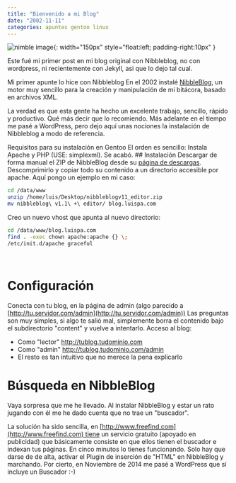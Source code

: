```yaml
---
title: "Bienvenido a mi Blog"
date: "2002-11-11"
categories: apuntes gentoo linux
---
```


![nimble image](/assets/img/nimble.jpg){: width="150px" style="float:left; padding-right:10px" } 

Este fué mi primer post en mi blog original con Nibbleblog, no con wordpress, ni recientemente con Jekyll, asi que lo dejo tal cual.

Mi primer apunte lo hice con Nibbleblog En el 2002 instalé [NibbleBlog](http://www.nibbleblog.com), un motor muy sencillo para la creación y manipulación de mi bitácora, basado en archivos XML.

La verdad es que esta gente ha hecho un excelente trabajo, sencillo, rápido y productivo. Qué más decir que lo recomiendo. Más adelante en el tiempo me pasé a WordPress, pero dejo aquí unas nociones la instalación de Nibbleblog a modo de referencia.

Requisitos para su instalación en Gentoo El orden es sencillo: Instala Apache y PHP (USE: simplexml). Se acabó. ## Instalación Descargar de forma manual el ZIP de NibbleBlog desde su [página de descargas](http://www.nibbleblog.com/download/en/). Descomprimirlo y copiar todo su contenido a un directorio accesible por apache. Aquí pongo un ejemplo en mi caso:


```bash
cd /data/www
unzip /home/luis/Desktop/nibbleblogv11_editor.zip
mv nibbleblog\ v1.1\ +\ editor/ blog.luispa.com
```

Creo un nuevo vhost que apunta al nuevo directorio:

```bash
cd /data/www/blog.luispa.com
find . -exec chown apache:apache {} \;
/etc/init.d/apache graceful
```

<br/>

# Configuración

Conecta con tu blog, en la página de admin (algo parecido a [http://tu.servidor.com/admin](http://tu.servidor.com/admin)) Las preguntas son muy simples, si algo te salió mal, simplemente borra el contenido bajo el subdirectorio "content" y vuelve a intentarlo. Acceso al blog:

* Como "lector" http://tublog.tudominio.com 
* Como "admin" http://tublog.tudominio.com/admin
* El resto es tan intuitivo que no merece la pena explicarlo

# Búsqueda en NibbleBlog

Vaya sorpresa que me he llevado. Al instalar NibbleBlog y estar un rato jugando con él me he dado cuenta que no trae un "buscador".

La solución ha sido sencilla, en [http://www.freefind.com](http://www.freefind.com) tiene un servicio gratuito (apoyado en publicidad) que básicamente consiste en que ellos tienen el buscador e indexan tus páginas. En cinco minutos lo tienes funcionando. Solo hay que darse de de alta, activar el Plugin de inserción de "HTML" en NibbleBlog y marchando. Por cierto, en Noviembre de 2014 me pasé a WordPress que sí incluye un Buscador :-)
